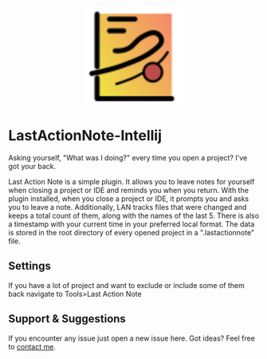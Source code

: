 <p align="center">
  <img src="src\main\resources\META-INF\pluginIcon.svg" alt="Last Action Note" width="200"/>
</p>

# LastActionNote-Intellij
Asking yourself, "What was I doing?" every time you open a project? I've got your back.

Last Action Note is a simple plugin. It allows you to leave notes for yourself when closing a project or IDE and reminds you when you return.
With the plugin installed, when you close a project or IDE, it prompts you and asks you to leave a note.
Additionally, LAN tracks files that were changed and keeps a total count of them, along with the names of the last 5.
There is also a timestamp with your current time in your preferred local format.
The data is stored in the root directory of every opened project in a ".lastactionnote" file.

## Settings
If you have a lot of project and want to exclude or include some of them back navigate to Tools>Last Action Note

## Support & Suggestions
If you encounter any issue just open a new issue here.
Got ideas? Feel free to <a href="mailto:alex@mladich.com">contact me</a>.

